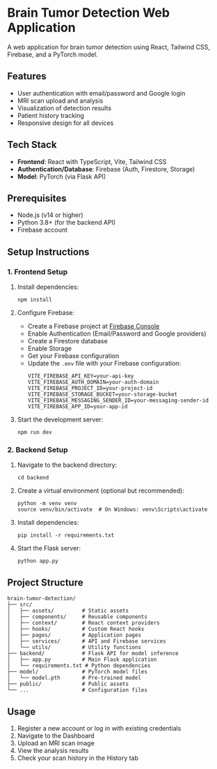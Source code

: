 # Brain Tumor Detection Web Application

A web application for brain tumor detection using React, Tailwind CSS, Firebase, and a PyTorch model.

## Features

- User authentication with email/password and Google login
- MRI scan upload and analysis
- Visualization of detection results
- Patient history tracking
- Responsive design for all devices

## Tech Stack

- **Frontend**: React with TypeScript, Vite, Tailwind CSS
- **Authentication/Database**: Firebase (Auth, Firestore, Storage)
- **Model**: PyTorch (via Flask API)

## Prerequisites

- Node.js (v14 or higher)
- Python 3.8+ (for the backend API)
- Firebase account

## Setup Instructions

### 1. Frontend Setup

1. Install dependencies:
   ```
   npm install
   ```

2. Configure Firebase:
   - Create a Firebase project at [Firebase Console](https://console.firebase.google.com/)
   - Enable Authentication (Email/Password and Google providers)
   - Create a Firestore database
   - Enable Storage
   - Get your Firebase configuration
   - Update the `.env` file with your Firebase configuration:
     ```
     VITE_FIREBASE_API_KEY=your-api-key
     VITE_FIREBASE_AUTH_DOMAIN=your-auth-domain
     VITE_FIREBASE_PROJECT_ID=your-project-id
     VITE_FIREBASE_STORAGE_BUCKET=your-storage-bucket
     VITE_FIREBASE_MESSAGING_SENDER_ID=your-messaging-sender-id
     VITE_FIREBASE_APP_ID=your-app-id
     ```

3. Start the development server:
   ```
   npm run dev
   ```

### 2. Backend Setup

1. Navigate to the backend directory:
   ```
   cd backend
   ```

2. Create a virtual environment (optional but recommended):
   ```
   python -m venv venv
   source venv/bin/activate  # On Windows: venv\Scripts\activate
   ```

3. Install dependencies:
   ```
   pip install -r requirements.txt
   ```

4. Start the Flask server:
   ```
   python app.py
   ```

## Project Structure

```
brain-tumor-detection/
├── src/
│   ├── assets/         # Static assets
│   ├── components/     # Reusable components
│   ├── context/        # React context providers
│   ├── hooks/          # Custom React hooks
│   ├── pages/          # Application pages
│   ├── services/       # API and Firebase services
│   └── utils/          # Utility functions
├── backend/            # Flask API for model inference
│   ├── app.py          # Main Flask application
│   └── requirements.txt # Python dependencies
├── model/              # PyTorch model files
│   └── model.pth       # Pre-trained model
├── public/             # Public assets
└── ...                 # Configuration files
```

## Usage

1. Register a new account or log in with existing credentials
2. Navigate to the Dashboard
3. Upload an MRI scan image
4. View the analysis results
5. Check your scan history in the History tab
